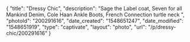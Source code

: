 {
    "title": "Dressy Chic",
    "description": "Sage the Label coat, Seven for all Mankind Denim, Cole Haan Ankle Boots, French Connection turtle neck ",
    "photoId": "200291616",
    "date_created": "1548651247",
    "date_modified": "1548651919",
    "type": "captivate",
    "layout": "photo",
    "url": "\/p\/dressy-chic\/200291616"
}